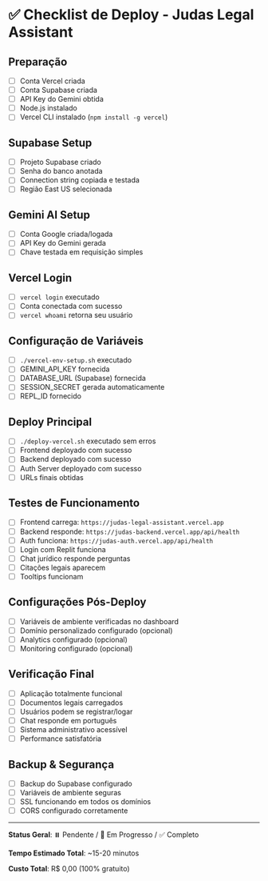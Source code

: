 # ✅ Checklist de Deploy - Judas Legal Assistant

## Preparação
- [ ] Conta Vercel criada
- [ ] Conta Supabase criada  
- [ ] API Key do Gemini obtida
- [ ] Node.js instalado
- [ ] Vercel CLI instalado (`npm install -g vercel`)

## Supabase Setup
- [ ] Projeto Supabase criado
- [ ] Senha do banco anotada
- [ ] Connection string copiada e testada
- [ ] Região East US selecionada

## Gemini AI Setup  
- [ ] Conta Google criada/logada
- [ ] API Key do Gemini gerada
- [ ] Chave testada em requisição simples

## Vercel Login
- [ ] `vercel login` executado
- [ ] Conta conectada com sucesso
- [ ] `vercel whoami` retorna seu usuário

## Configuração de Variáveis
- [ ] `./vercel-env-setup.sh` executado
- [ ] GEMINI_API_KEY fornecida
- [ ] DATABASE_URL (Supabase) fornecida
- [ ] SESSION_SECRET gerada automaticamente
- [ ] REPL_ID fornecido

## Deploy Principal
- [ ] `./deploy-vercel.sh` executado sem erros
- [ ] Frontend deployado com sucesso
- [ ] Backend deployado com sucesso  
- [ ] Auth Server deployado com sucesso
- [ ] URLs finais obtidas

## Testes de Funcionamento
- [ ] Frontend carrega: `https://judas-legal-assistant.vercel.app`
- [ ] Backend responde: `https://judas-backend.vercel.app/api/health`
- [ ] Auth funciona: `https://judas-auth.vercel.app/api/health`
- [ ] Login com Replit funciona
- [ ] Chat jurídico responde perguntas
- [ ] Citações legais aparecem
- [ ] Tooltips funcionam

## Configurações Pós-Deploy
- [ ] Variáveis de ambiente verificadas no dashboard
- [ ] Domínio personalizado configurado (opcional)
- [ ] Analytics configurado (opcional)
- [ ] Monitoring configurado (opcional)

## Verificação Final
- [ ] Aplicação totalmente funcional
- [ ] Documentos legais carregados
- [ ] Usuários podem se registrar/logar
- [ ] Chat responde em português
- [ ] Sistema administrativo acessível
- [ ] Performance satisfatória

## Backup & Segurança
- [ ] Backup do Supabase configurado
- [ ] Variáveis de ambiente seguras
- [ ] SSL funcionando em todos os domínios
- [ ] CORS configurado corretamente

---

**Status Geral**: ⏸️ Pendente / 🚀 Em Progresso / ✅ Completo

**Tempo Estimado Total**: ~15-20 minutos

**Custo Total**: R$ 0,00 (100% gratuito)